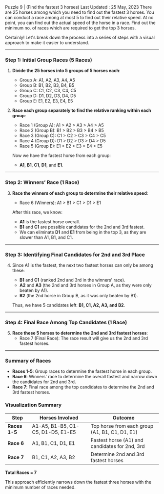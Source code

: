 Puzzle 9 | (Find the fastest 3 horses)
Last Updated : 25 May, 2023
There are 25 horses among which you need to find out the fastest 3 horses. You can conduct a race among at most 5 to find out their relative speed. At no point, you can find out the actual speed of the horse in a race. Find out the minimum no. of races which are required to get the top 3 horses.

Certainly! Let's break down the process into a series of steps with a visual approach to make it easier to understand.

---

### Step 1: Initial Group Races (5 Races)

1. **Divide the 25 horses into 5 groups of 5 horses each**:
   - Group A: A1, A2, A3, A4, A5
   - Group B: B1, B2, B3, B4, B5
   - Group C: C1, C2, C3, C4, C5
   - Group D: D1, D2, D3, D4, D5
   - Group E: E1, E2, E3, E4, E5

2. **Race each group separately to find the relative ranking within each group**:
   - Race 1 (Group A): A1 > A2 > A3 > A4 > A5
   - Race 2 (Group B): B1 > B2 > B3 > B4 > B5
   - Race 3 (Group C): C1 > C2 > C3 > C4 > C5
   - Race 4 (Group D): D1 > D2 > D3 > D4 > D5
   - Race 5 (Group E): E1 > E2 > E3 > E4 > E5

   Now we have the fastest horse from each group:
   - **A1**, **B1**, **C1**, **D1**, and **E1**.

---

### Step 2: Winners’ Race (1 Race)

3. **Race the winners of each group to determine their relative speed**:
   - Race 6 (Winners): A1 > B1 > C1 > D1 > E1

   After this race, we know:
   - **A1** is the fastest horse overall.
   - **B1** and **C1** are possible candidates for the 2nd and 3rd fastest.
   - We can eliminate **D1** and **E1** from being in the top 3, as they are slower than A1, B1, and C1.

---

### Step 3: Identifying Final Candidates for 2nd and 3rd Place

4. Since A1 is the fastest, the next two fastest horses can only be among these:
   - **B1** and **C1** (ranked 2nd and 3rd in the winners' race).
   - **A2** and **A3** (the 2nd and 3rd horses in Group A, as they were only beaten by A1).
   - **B2** (the 2nd horse in Group B, as it was only beaten by B1).

   Thus, we have 5 candidates left: **B1, C1, A2, A3, and B2**.

---

### Step 4: Final Race Among Top Candidates (1 Race)

5. **Race these 5 horses to determine the 2nd and 3rd fastest horses**:
   - Race 7 (Final Race): The race result will give us the 2nd and 3rd fastest horses.

---

### Summary of Races

- **Races 1-5**: Group races to determine the fastest horse in each group.
- **Race 6**: Winners' race to determine the overall fastest and narrow down the candidates for 2nd and 3rd.
- **Race 7**: Final race among the top candidates to determine the 2nd and 3rd fastest horses.

### Visualization Summary

| Step               | Horses Involved                           | Outcome                                          |
|--------------------|------------------------------------------|--------------------------------------------------|
| **Races 1-5**     | A1-A5, B1-B5, C1-C5, D1-D5, E1-E5        | Top horse from each group (A1, B1, C1, D1, E1)   |
| **Race 6**        | A1, B1, C1, D1, E1                       | Fastest horse (A1) and candidates for 2nd, 3rd   |
| **Race 7**        | B1, C1, A2, A3, B2                       | Determine 2nd and 3rd fastest horses             |

**Total Races = 7**

This approach efficiently narrows down the fastest three horses with the minimum number of races needed.
